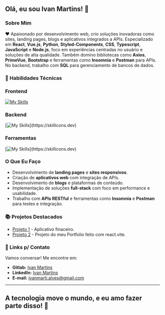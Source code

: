 ## Olá, eu sou Ivan Martins! 👋

### Sobre Mim

❤️ Apaixonado por desenvolvimento web, crio soluções inovadoras como sites, landing pages, blogs e aplicativos integrados a APIs. Especializado em **React**, **Vue.js**, **Python**, **Styled-Components**, **CSS**, **Typescript**, **JavaScript** e **Node.js**, foco em experiências centradas no usuário e soluções de alta qualidade. Também domino bibliotecas como **Axios**, **PrimeVue**, **Bootstrap** e ferramentas como **Insomnia** e **Postman** para APIs. No backend, trabalho com **SQL** para gerenciamento de bancos de dados.

### 🚀  Habilidades Técnicas

### Frontend
[![My Skills](https://skillicons.dev/icons?i=js,html,css,ts,tailwind,react,vite,vue,nuxtjs,styledcomponents)](https://skillicons.dev)

### Backend
[![My Skills](https://skillicons.dev/icons?i=nodejs,py,npm,docker,postman,nodejs,postgres,)](https://skillicons.dev)


### Ferramentas
[![My Skills](https://skillicons.dev/icons?i=git,github,gitlab,notion,vscode,)](https://skillicons.dev)


### O Que Eu Faço

- Desenvolvimento de **landing pages** e **sites responsivos**.
- Criação de **aplicativos web** com integração de APIs.
- Desenvolvimento de **blogs** e plataformas de conteúdo.
- Implementação de soluções **full-stack** com foco em performance e usabilidade.
- Trabalho com **APIs RESTful** e ferramentas como **Insomnia** e **Postman** para testes e integração.

### 📚 Projetos Destacados

- [Projeto 1](https://github.com/IvanM4rtin5/DtMoney-Frontend) - Aplicativo finaceiro.
- [Projeto 2](https://portfolio-prime.netlify.app/) - Projeto do meu Portfolio feito com react.vite.

### 🔗 Links p/ Contato

Vamos conversar! Me encontre em:

- **Gitlab:** [Ivan Martins](https://gitlab.com/ivanmarti.alves)
- **LinkedIn:** [Ivan Martins](https://www.linkedin.com/in/ivan-martins-alves/)
- **E-mail:** ivanmarti.alves@gmail.com

---
**A tecnologia move o mundo, e eu amo fazer parte disso!** 🚀
---
